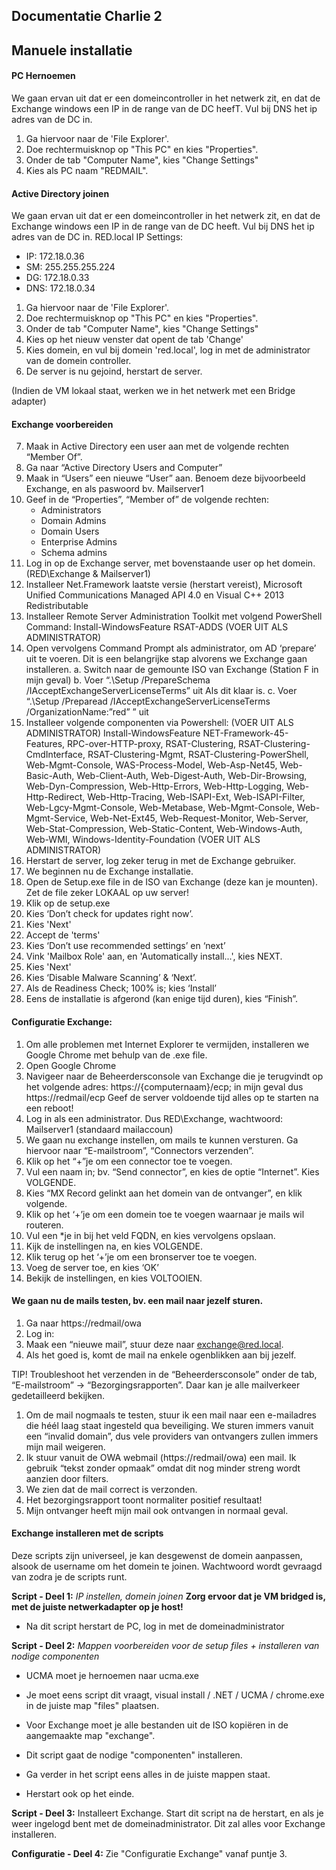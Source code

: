 ## Documentatie Charlie 2

## Manuele installatie

#### PC Hernoemen

We gaan ervan uit dat er een domeincontroller in het netwerk zit, en dat de Exchange windows een IP in de range van de DC heefT. Vul bij DNS het ip adres van de DC in.
1. Ga hiervoor naar de 'File Explorer'.
2. Doe rechtermuisknop op "This PC" en kies "Properties".
3. Onder de tab "Computer Name", kies "Change Settings"
4. Kies als PC naam "REDMAIL".

#### Active Directory joinen

We gaan ervan uit dat er een domeincontroller in het netwerk zit, en dat de Exchange windows een IP in de range van de DC heeft. Vul bij DNS het ip adres van de DC in.
RED.local IP Settings:
- IP: 172.18.0.36
- SM: 255.255.255.224
- DG: 172.18.0.33
- DNS: 172.18.0.34
1. Ga hiervoor naar de 'File Explorer'.
2. Doe rechtermuisknop op "This PC" en kies "Properties".
3. Onder de tab "Computer Name", kies "Change Settings"
4. Kies op het nieuw venster dat opent de tab 'Change'
5. Kies domein, en vul bij domein 'red.local', log in met de administrator van de domein controller.
6. De server is nu gejoind, herstart de server.

(Indien de VM lokaal staat, werken we in het netwerk met een Bridge adapter)

#### Exchange voorbereiden
7.	Maak in Active Directory een user aan met de volgende rechten “Member Of”.
8.	Ga naar “Active Directory Users and Computer”
9.	Maak in “Users” een nieuwe “User” aan. Benoem deze bijvoorbeeld Exchange, en als paswoord bv. Mailserver1
10.	Geef in de “Properties”, “Member of” de volgende rechten:   
    -   Administrators
    -   Domain Admins
    -   Domain Users
    -   Enterprise Admins
    -   Schema admins
11. Log in op de Exchange server, met bovenstaande user op het domein. (RED\Exchange & Mailserver1)
12. Installeer Net.Framework laatste versie (herstart vereist), Microsoft Unified Communications Managed API 4.0 en Visual C++ 2013 Redistributable
13.	Installeer Remote Server Administration Toolkit met volgend PowerShell Command: Install-WindowsFeature RSAT-ADDS (VOER UIT ALS ADMINISTRATOR)
14.	Open vervolgens Command Prompt als administrator, om AD ‘prepare’ uit te voeren. Dit is een belangrijke stap alvorens we Exchange gaan installeren.
a.	Switch naar de gemounte ISO van Exchange (Station F in mijn geval)
b.	Voer “.\Setup /PrepareSchema /IAcceptExchangeServerLicenseTerms” uit
Als dit klaar is.
c.	Voer “.\Setup /Preparead /IAcceptExchangeServerLicenseTerms /OrganizationName:”red” ” uit
15.	Installeer volgende componenten via Powershell: (VOER UIT ALS ADMINISTRATOR)
Install-WindowsFeature NET-Framework-45-Features, RPC-over-HTTP-proxy, RSAT-Clustering, RSAT-Clustering-CmdInterface, RSAT-Clustering-Mgmt, RSAT-Clustering-PowerShell, Web-Mgmt-Console, WAS-Process-Model, Web-Asp-Net45, Web-Basic-Auth, Web-Client-Auth, Web-Digest-Auth, Web-Dir-Browsing, Web-Dyn-Compression, Web-Http-Errors, Web-Http-Logging, Web-Http-Redirect, Web-Http-Tracing, Web-ISAPI-Ext, Web-ISAPI-Filter, Web-Lgcy-Mgmt-Console, Web-Metabase, Web-Mgmt-Console, Web-Mgmt-Service, Web-Net-Ext45, Web-Request-Monitor, Web-Server, Web-Stat-Compression, Web-Static-Content, Web-Windows-Auth, Web-WMI, Windows-Identity-Foundation (VOER UIT ALS ADMINISTRATOR)
16.	Herstart de server, log zeker terug in met de Exchange gebruiker.
17.	We beginnen nu de Exchange installatie.
18.	Open de Setup.exe file in de ISO van Exchange (deze kan je mounten). Zet de file zeker LOKAAL op uw server!
19. Klik op de setup.exe
20. Kies ‘Don’t check for updates right now’.
21. Kies 'Next'
22. Accept de 'terms'
23. Kies ‘Don’t use recommended settings’ en ‘next’
24. Vink 'Mailbox Role' aan, en 'Automatically install...', kies NEXT.
25. Kies 'Next'
26. Kies ‘Disable Malware Scanning’ & ‘Next’.
27. Als de Readiness Check; 100% is; kies ‘Install’
28. Eens de installatie is afgerond (kan enige tijd duren), kies “Finish”.

#### Configuratie Exchange:
1.	Om alle problemen met Internet Explorer te vermijden, installeren we Google Chrome met behulp van de .exe file.
2.	Open Google Chrome
3.	Navigeer naar de Beheerdersconsole van Exchange die je terugvindt op het volgende adres: https://{computernaam}/ecp; in mijn geval dus https://redmail/ecp
Geef de server voldoende tijd alles op te starten na een reboot!
4.	Log in als een administrator. Dus RED\Exchange, wachtwoord: Mailserver1 (standaard mailaccoun)
5.	We gaan nu exchange instellen, om mails te kunnen versturen. Ga hiervoor naar “E-mailstroom”, “Connectors verzenden”. 
6.	Klik op het “+”je om een connector toe te voegen.
7.	Vul een naam in; bv. “Send connector”, en kies de optie “Internet”. Kies VOLGENDE.
8.	Kies “MX Record gelinkt aan het domein van de ontvanger”, en klik volgende.
9.	Klik op het ‘+’je om een domein toe te voegen waarnaar je mails wil routeren.
10.	Vul een *je in bij het veld FQDN, en kies vervolgens opslaan.
11.	Kijk de instellingen na, en kies VOLGENDE.  
12.	Klik terug op het ‘+’je om een bronserver toe te voegen.
13.	Voeg de server toe, en kies ‘OK’
14.	Bekijk de instellingen, en kies VOLTOOIEN.  


#### We gaan nu de mails testen, bv. een mail naar jezelf sturen.
1.	Ga naar https://redmail/owa
2.	Log in:
3.	Maak een “nieuwe mail”, stuur deze naar exchange@red.local. 
4. Als het goed is, komt de mail na enkele ogenblikken aan bij jezelf. 

TIP! Troubleshoot het verzenden in de “Beheerdersconsole” onder de tab, “E-mailstroom” -> “Bezorgingsrapporten”. Daar kan je alle mailverkeer gedetailleerd bekijken.
 
1.	Om de mail nogmaals te testen, stuur ik een mail naar een e-mailadres die héél laag staat ingesteld qua beveiliging. We sturen immers vanuit een “invalid domain”, dus vele providers van ontvangers zullen immers mijn mail weigeren.
2.	Ik stuur vanuit de OWA webmail (https://redmail/owa) een mail. Ik gebruik “tekst zonder opmaak” omdat dit nog minder streng wordt aanzien door filters.
3.	We zien dat de mail correct is verzonden.
4.	Het bezorgingsrapport toont normaliter positief resultaat!
5.	Mijn ontvanger heeft mijn mail ook ontvangen in normaal geval.



#### Exchange installeren met de scripts
Deze scripts zijn universeel, je kan desgewenst de domein aanpassen, alsook de username om het domein te joinen.
Wachtwoord wordt gevraagd van zodra je de scripts runt.

**Script - Deel 1:** _IP instellen, domein joinen_ **Zorg ervoor dat je VM bridged is, met de juiste netwerkadapter op je host!**
     
- Na dit script herstart de PC, log in met de domeinadministrator

**Script - Deel 2:** _Mappen voorbereiden voor de setup files + installeren van nodige componenten_

- UCMA moet je hernoemen naar ucma.exe

- Je moet eens script dit vraagt, visual install / .NET / UCMA / chrome.exe in de juiste map "files" plaatsen.

- Voor Exchange moet je alle bestanden uit de ISO kopiëren in de aangemaakte map "exchange".

- Dit script gaat de nodige "componenten" installeren.

- Ga verder in het script eens alles in de juiste mappen staat.

- Herstart ook op het einde.

**Script - Deel 3:** Installeert Exchange. Start dit script na de herstart, en als je weer ingelogd bent met de domeinadministrator. Dit zal alles voor Exchange installeren.

**Configuratie - Deel 4:** Zie "Configuratie Exchange" vanaf puntje 3.